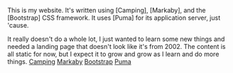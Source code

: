 This is my website. It's written using [Camping], [Markaby], and the [Bootstrap]
CSS framework. It uses [Puma] for its application server, just 'cause.

It really doesn't do a whole lot, I just wanted to learn some new things and
needed a landing page that doesn't look like it's from 2002. The content is all
static for now, but I expect it to grow and grow as I learn and do more things.
[Camping](https://github.com/camping/camping)
[Markaby](https://github.com/markaby/markaby)
[Bootstrap](https://github.com/twitter/bootstrap)
[Puma](https://github.com/evanphx/puma)
